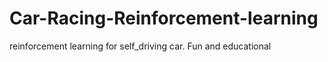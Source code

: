 # Car-Racing-Reinforcement-learning

reinforcement learning for self_driving car. Fun and educational
